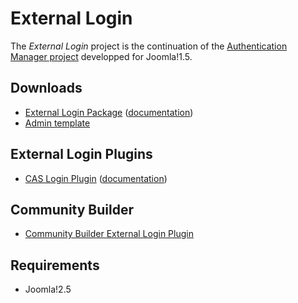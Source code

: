 External Login
===============

The *External Login* project is the continuation of the [Authentication Manager project](joomlacode.org/gf/project/auth_manager/) developped for Joomla!1.5.

Downloads
---------

* [External Login Package](https://github.com/downloads/chdemko/joomla-external-login/pkg_externallogin-2.0.1.zip) ([documentation](https://github.com/downloads/chdemko/joomla-external-login/External_Login_package-2.0.1-User_Guide-en-GB.pdf))
* [Admin template](https://github.com/downloads/chdemko/joomla-external-login/tpl_externallogin-2.0.1.zip)

External Login Plugins
----------------------

* [CAS Login Plugin](https://github.com/downloads/chdemko/joomla-external-login/plg_system_caslogin-2.0.1.zip) ([documentation](https://github.com/downloads/chdemko/joomla-external-login/CAS_Plugin-2.0.1-User_Guide-en-GB.pdf))

Community Builder
-----------------

* [Community Builder External Login Plugin](https://github.com/downloads/chdemko/joomla-external-login/plg_user_cbexternallogin-2.0.1.zip)

Requirements
------------

* Joomla!2.5

